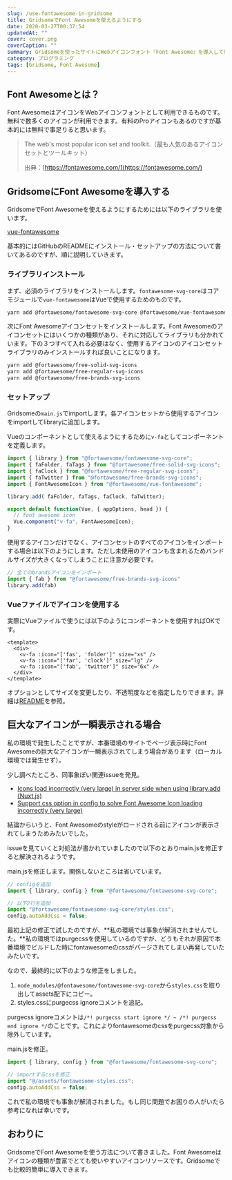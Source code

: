 ```yaml
---
slug: /use-fontawesome-in-gridsome
title: GridsomeでFont Awesomeを使えるようにする
date: 2020-03-27T00:37:54
updatedAt: ""
cover: cover.png
coverCaption: ""
summary: Gridsomeを使ったサイトにWebアイコンフォント『Font Awesome』を導入して様々なアイコンを利用する方法について紹介します。
category: プログラミング
tags: [Gridsome, Font Awesome]
---
```


## Font Awesomeとは？

Font AwesomeはアイコンをWebアイコンフォントとして利用できるものです。無料で数多くのアイコンが利用できます。有料のProアイコンもあるのですが基本的には無料で事足りると思います。

> The web's most popular icon set and toolkit.（最も人気のあるアイコンセットとツールキット）
> 
> 出典：[https://fontawesome.com/](https://fontawesome.com/)

## GridsomeにFont Awesomeを導入する

GridsomeでFont Awesomeを使えるようにするためには以下のライブラリを使います。

[vue-fontawesome](https://github.com/FortAwesome/vue-fontawesome)

基本的にはGitHubのREADMEにインストール・セットアップの方法について書いてあるのですが、順に説明していきます。

### ライブラリインストール

まず、必須のライブラリをインストールします。`fontawesome-svg-core`はコアモジュールで`vue-fontawesome`はVueで使用するためのものです。

```bash
yarn add @fortawesome/fontawesome-svg-core @fortawesome/vue-fontawesome
```

次にFont Awesomeアイコンセットをインストールします。Font Awesomeのアイコンセットにはいくつかの種類があり、それに対応してライブラリも分かれています。下の３つすべて入れる必要はなく、使用するアイコンのアイコンセットライブラリのみインストールすれば良いことになります。

```bash
yarn add @fortawesome/free-solid-svg-icons
yarn add @fortawesome/free-regular-svg-icons
yarn add @fortawesome/free-brands-svg-icons
```

### セットアップ

Gridsomeの`main.js`でimportします。各アイコンセットから使用するアイコンをimportしてlibraryに追加します。

Vueのコンポーネントとして使えるようにするために`v-fa`としてコンポーネントを定義します。

```js:title=main.js
import { library } from "@fortawesome/fontawesome-svg-core";
import { faFolder, faTags } from "@fortawesome/free-solid-svg-icons";
import { faClock } from "@fortawesome/free-regular-svg-icons";
import { faTwitter } from "@fortawesome/free-brands-svg-icons";
import { FontAwesomeIcon } from "@fortawesome/vue-fontawesome";

library.add( faFolder, faTags, faClock, faTwitter);

export default function(Vue, { appOptions, head }) {
  // font awesome icon
  Vue.component("v-fa", FontAwesomeIcon);
}
```

使用するアイコンだけでなく、アイコンセットのすべてのアイコンをインポートする場合は以下のようにします。ただし未使用のアイコンも含まれるためバンドルサイズが大きくなってしまうことに注意が必要です。

```js
// 全てのbrandsアイコンをインポート
import { fab } from "@fortawesome/free-brands-svg-icons"
library.add(fab)
```

### Vueファイルでアイコンを使用する

実際にVueファイルで使うには以下のようにコンポーネントを使用すればOKです。

```markup
<template>
  <div>
    <v-fa :icon="['fas', 'folder']" size="xs" />
    <v-fa :icon="['far', 'clock']" size="lg" />
    <v-fa :icon="['fab', 'twitter']" size="6x" />
  </div>
</template>
```

オプションとしてサイズを変更したり、不透明度などを指定したりできます。詳細は[README](https://github.com/FortAwesome/vue-fontawesome#basic)を参照。

## 巨大なアイコンが一瞬表示される場合

私の環境で発生したことですが、本番環境のサイトでページ表示時にFont Awesomeの巨大なアイコンが一瞬表示されてしまう場合があります（ローカル環境では発生せず）。

少し調べたところ、同事象ぽい関連issueを発見。

- [Icons load incorrectly (very large) in server side when using library.add (Nuxt.js)](https://github.com/FortAwesome/vue-fontawesome/issues/14)
- [Support css option in config to solve Font Awesome Icon loading incorrectly (very large)](https://github.com/vuejs/vuepress/issues/2182)

結論からいうと、Font Awesomeのstyleがロードされる前にアイコンが表示されてしまうためみたいでした。

issueを見ていくと対処法が書かれていましたので以下のとおりmain.jsを修正すると解決されるようです。

main.jsを修正します。関係しないところは省いています。

```js:title=main.js
// configを追加
import { library, config } from "@fortawesome/fontawesome-svg-core";

// 以下2行を追加
import "@fortawesome/fontawesome-svg-core/styles.css";
config.autoAddCss = false;
```

最初上記の修正で試したのですが、**私の環境では事象が解消されませんでした。**私の環境ではpurgecssを使用しているのですが、どうもそれが原因で本番環境でビルドした時にfontawesomeのcssがパージされてしまい再発していたみたいです。

なので、最終的に以下のような修正をしました。

1. `node_modules/@fontawesome/fontawesome-svg-core`から`styles.css`を取り出してassets配下にコピー。
2. styles.cssにpurgecss ignoreコメントを追記。

purgecss ignoreコメントは`/*! purgecss start ignore */ ~ /*! purgecss end ignore */`のことです。これによりfontawesomeのcssをpurgecss対象から除外しています。

main.jsを修正。

```js:title=main.js
import { library, config } from "@fortawesome/fontawesome-svg-core";

// importするcssを修正
import "@/assets/fontawesome-styles.css";
config.autoAddCss = false;
```

これで私の環境でも事象が解消されました。もし同じ問題でお困りの人がいたら参考になれば幸いです。

## おわりに

GridsomeでFont Awesomeを使う方法について書きました。Font Awesomeはアイコンの種類が豊富でとても使いやすいアイコンリソースです。Gridsomeでも比較的簡単に導入できます。